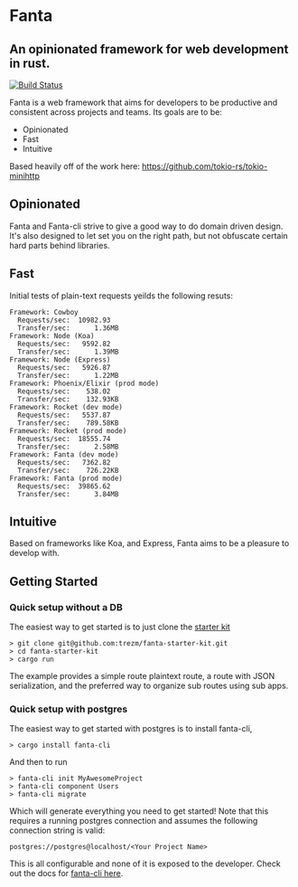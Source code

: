 # Fanta
## An opinionated framework for web development in rust.

[![Build Status](https://travis-ci.org/trezm/Fanta.svg?branch=master)](https://travis-ci.org/trezm/Fanta)

Fanta is a web framework that aims for developers to be productive and consistent across projects and teams. Its goals are to be:
- Opinionated
- Fast
- Intuitive

Based heavily off of the work here: https://github.com/tokio-rs/tokio-minihttp

## Opinionated

Fanta and Fanta-cli strive to give a good way to do domain driven design. It's also designed to let set you on the right path, but not obfuscate certain hard parts behind libraries.

## Fast

Initial tests of plain-text requests yeilds the following resuts:

```
Framework: Cowboy
  Requests/sec:  10982.93
  Transfer/sec:      1.36MB
Framework: Node (Koa)
  Requests/sec:   9592.82
  Transfer/sec:      1.39MB
Framework: Node (Express)
  Requests/sec:   5926.87
  Transfer/sec:      1.22MB
Framework: Phoenix/Elixir (prod mode)
  Requests/sec:    538.02
  Transfer/sec:    132.93KB
Framework: Rocket (dev mode)
  Requests/sec:   5537.87
  Transfer/sec:    789.58KB
Framework: Rocket (prod mode)
  Requests/sec:  18555.74
  Transfer/sec:      2.58MB
Framework: Fanta (dev mode)
  Requests/sec:   7362.82
  Transfer/sec:    726.22KB
Framework: Fanta (prod mode)
  Requests/sec:  39865.62
  Transfer/sec:      3.84MB
```

## Intuitive

Based on frameworks like Koa, and Express, Fanta aims to be a pleasure to develop with.

## Getting Started

### Quick setup without a DB

The easiest way to get started is to just clone the [starter kit](https://github.com/trezm/fanta-starter-kit)

```
> git clone git@github.com:trezm/fanta-starter-kit.git
> cd fanta-starter-kit
> cargo run
```

The example provides a simple route plaintext route, a route with JSON serialization, and the preferred way to organize sub routes using sub apps.

### Quick setup with postgres

The easiest way to get started with postgres is to install fanta-cli,

```
> cargo install fanta-cli
```

And then to run

```
> fanta-cli init MyAwesomeProject
> fanta-cli component Users
> fanta-cli migrate
```

Which will generate everything you need to get started! Note that this requires a running postgres connection and assumes the following connection string is valid:

```
postgres://postgres@localhost/<Your Project Name>
```

This is all configurable and none of it is exposed to the developer. Check out the docs for [fanta-cli here](https://github.com/trezm/fanta-cli).

